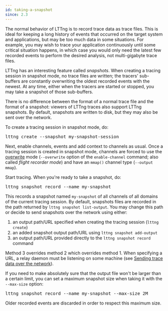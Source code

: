 ```yaml
---
id: taking-a-snapshot
since: 2.3
---
```


The normal behavior of LTTng is to record trace data as trace files.
This is ideal for keeping a long history of events that occurred on
the target system and applications, but may be too much data in some
situations. For example, you may wish to trace your application
continuously until some critical situation happens, in which case you
would only need the latest few recorded events to perform the desired
analysis, not multi-gigabyte trace files.

LTTng has an interesting feature called _snapshots_. When creating
a tracing session in snapshot mode, no trace files are written; the
tracers' sub-buffers are constantly overwriting the oldest recorded
events with the newest. At any time, either when the tracers are started
or stopped, you may take a snapshot of those sub-buffers.

There is no difference between the format of a normal trace file and the
format of a snapshot: viewers of LTTng traces also support LTTng
snapshots. By default, snapshots are written to disk, but they may also
be sent over the network.

To create a tracing session in snapshot mode, do:

<pre class="term">
lttng create --snapshot my-snapshot-session
</pre>

Next, enable channels, events and add context to channels as usual.
Once a tracing session is created in snapshot mode, channels are
forced to use the
[overwrite](#doc-channel-overwrite-mode-vs-discard-mode) mode
(`--overwrite` option of the `enable-channel` command; also called
_flight recorder mode_) and have an `mmap()` channel type
(`--output mmap`).

Start tracing. When you're ready to take a snapshot, do:

<pre class="term">
lttng snapshot record --name my-snapshot
</pre>

This records a snapshot named `my-snapshot` of all channels of
all domains of the current tracing session. By default, snapshots files
are recorded in the path returned by `lttng snapshot list-output`. You
may change this path or decide to send snapshots over the network
using either:

  1. an output path/URL specified when creating the tracing session
     (`lttng create`)
  2. an added snapshot output path/URL using
     `lttng snapshot add-output`
  3. an output path/URL provided directly to the
     `lttng snapshot record` command

Method 3 overrides method 2 which overrides method 1. When specifying
a URL, a relay daemon must be listening on some machine (see
[Sending trace data over the network](#doc-sending-trace-data-over-the-network)).

If you need to make absolutely sure that the output file won't be
larger than a certain limit, you can set a maximum snapshot size when
taking it with the `--max-size` option:

<pre class="term">
lttng snapshot record --name my-snapshot --max-size 2M
</pre>

Older recorded events are discarded in order to respect this
maximum size.
